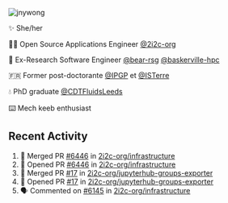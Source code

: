 ![jnywong](https://readme-typing-svg.demolab.com?font=Intel+One+Mono&size=36&duration=3000&pause=1000&color=97E70A&vCenter=true&width=170&lines=jnywong)

✨ She/her

👩‍💻 Open Source Applications Engineer [@2i2c-org](https://2i2c.org/)

🐻 Ex-Research Software Engineer [@bear-rsg](https://github.com/bear-rsg) [@baskerville-hpc](https://github.com/baskerville-hpc) 

🇫🇷 Former post-doctorante [@IPGP](https://github.com/IPGP) et [@ISTerre](https://www.isterre.fr/) 

💧 PhD graduate [@CDTFluidsLeeds](https://fluid-dynamics.leeds.ac.uk/) 

⌨️ Mech keeb enthusiast 

## Recent Activity 

<!--START_SECTION:activity-->
1. 🎉 Merged PR [#6446](https://github.com/2i2c-org/infrastructure/pull/6446) in [2i2c-org/infrastructure](https://github.com/2i2c-org/infrastructure)
2. 💪 Opened PR [#6446](https://github.com/2i2c-org/infrastructure/pull/6446) in [2i2c-org/infrastructure](https://github.com/2i2c-org/infrastructure)
3. 🎉 Merged PR [#17](https://github.com/2i2c-org/jupyterhub-groups-exporter/pull/17) in [2i2c-org/jupyterhub-groups-exporter](https://github.com/2i2c-org/jupyterhub-groups-exporter)
4. 💪 Opened PR [#17](https://github.com/2i2c-org/jupyterhub-groups-exporter/pull/17) in [2i2c-org/jupyterhub-groups-exporter](https://github.com/2i2c-org/jupyterhub-groups-exporter)
5. 🗣 Commented on [#6145](https://github.com/2i2c-org/infrastructure/issues/6145#issuecomment-3103172983) in [2i2c-org/infrastructure](https://github.com/2i2c-org/infrastructure)
<!--END_SECTION:activity-->
